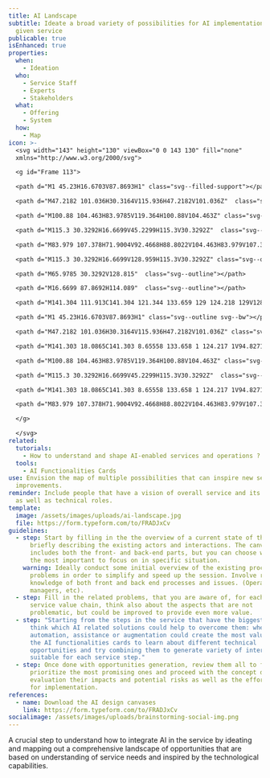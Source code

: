 ```yaml
---
title: AI Landscape
subtitle: Ideate a broad variety of possibilities for AI implementations in a
  given service
publicable: true
isEnhanced: true
properties:
  when:
    - Ideation
  who:
    - Service Staff
    - Experts
    - Stakeholders
  what:
    - Offering
    - System
  how:
    - Map
icon: >-
  <svg width="143" height="130" viewBox="0 0 143 130" fill="none"
  xmlns="http://www.w3.org/2000/svg">

  <g id="Frame 113">

  <path d="M1 45.23H16.6703V87.8693H1" class="svg--filled-support"></path>

  <path d="M47.2182 101.036H30.3164V115.936H47.2182V101.036Z"  class="svg--filled-support"></path>

  <path d="M100.88 104.463H83.9785V119.364H100.88V104.463Z" class="svg--filled-support"></path>

  <path d="M115.3 30.3292H16.6699V45.2299H115.3V30.3292Z"  class="svg--filled-support"></path>

  <path d="M83.979 107.378H71.9004V92.4668H88.8022V104.463H83.979V107.378Z"  class="svg--filled-support"></path>

  <path d="M115.3 30.3292H16.6699V128.959H115.3V30.3292Z" class="svg--outline"></path>

  <path d="M65.9785 30.3292V128.815"  class="svg--outline"></path>

  <path d="M16.6699 87.8692H114.089"  class="svg--outline"></path>

  <path d="M141.304 111.913C141.304 121.344 133.659 129 124.218 129V128.959H1V18.0864H141.366L141.304 111.913Z" class="svg--outline"></path>

  <path d="M1 45.23H16.6703V87.8693H1" class="svg--outline svg--bw"></path>

  <path d="M47.2182 101.036H30.3164V115.936H47.2182V101.036Z" class="svg--outline svg--bw"></path>

  <path d="M141.303 18.0865C141.303 8.65558 133.658 1 124.217 1V94.8271C133.648 94.8271 141.303 102.472 141.303 111.914V18.0865Z"  class="svg--filled-support"></path>

  <path d="M100.88 104.463H83.9785V119.364H100.88V104.463Z" class="svg--outline svg--bw"></path>

  <path d="M115.3 30.3292H16.6699V45.2299H115.3V30.3292Z"  class="svg--outline svg--bw"></path>

  <path d="M141.303 18.0865C141.303 8.65558 133.658 1 124.217 1V94.8271C133.648 94.8271 141.303 102.472 141.303 111.914V18.0865Z" stroke="#262D32" stroke-width="1.8" class="svg--outline svg--filled-light"></path>

  <path d="M83.979 107.378H71.9004V92.4668H88.8022V104.463H83.979V107.378Z"  class="svg--outline svg--bw"></path>

  </g>

  </svg>
related:
  tutorials:
    - How to understand and shape AI-enabled services and operations ?
  tools:
    - AI Functionalities Cards
use: Envision the map of multiple possibilities that can inspire new service
  improvements.
reminder: Include people that have a vision of overall service and its problems
  as well as technical roles.
template:
  image: /assets/images/uploads/ai-landscape.jpg
  file: https://form.typeform.com/to/FRADJxCv
guidelines:
  - step: Start by filling in the the overview of a current state of the service,
      briefly describing the existing actors and interactions. The canvas
      includes both the front- and back-end parts, but you can choose which is
      the most important to focus on in specific situation.
    warning: Ideally conduct some initial overview of the existing process and its
      problems in order to simplify and speed up the session. Involve roles with
      knowledge of both front and back end processes and issues. (Operational
      managers, etc).
  - step: Fill in the related problems, that you are aware of, for each phase of the
      service value chain, think also about the aspects that are not
      problematic, but could be improved to provide even more value.
  - step: "Starting from the steps in the service that have the biggest problems,
      think which AI related solutions could help to overcome them: where
      automation, assistance or augmentation could create the most value. Use
      the AI functionalities cards to learn about different technical
      opportunities and try combining them to generate variety of interventions
      suitable for each service step."
  - step: Once done with opportunities generation, review them all to filter and
      prioritize the most promising ones and proceed with the concept definition
      evaluation their impacts and potential risks as well as the effort needed
      for implementation.
references:
  - name: Download the AI design canvases
    link: https://form.typeform.com/to/FRADJxCv
socialimage: /assets/images/uploads/brainstorming-social-img.png
---
```

A crucial step to understand how to integrate AI in the service by ideating and mapping out a comprehensive landscape of opportunities that are based on understanding of service needs and inspired by the technological capabilities.
